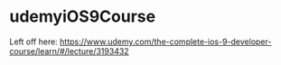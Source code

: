 # udemyiOS9Course

Left off here:
https://www.udemy.com/the-complete-ios-9-developer-course/learn/#/lecture/3193432



